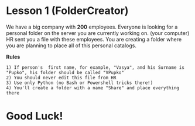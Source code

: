 # Lesson 1 (FolderCreator)

We have a big company with **200** employees.
Everyone is looking for a personal folder on the server you are currently working on. (your computer)
HR sent you a file with these employees.
You are creating a folder where you are planning to place all of this personal catalogs.

**Rules**
```
1) If person's  first name, for example, "Vasya", and his Surname is "Pupko", his folder should be called "VPupko"
2) You should never edit this file from HR
3) Use only Python (no Bash or Powershell tricks there!)
4) You'll create a folder with a name "Share" and place everything there

```

# Good Luck!
